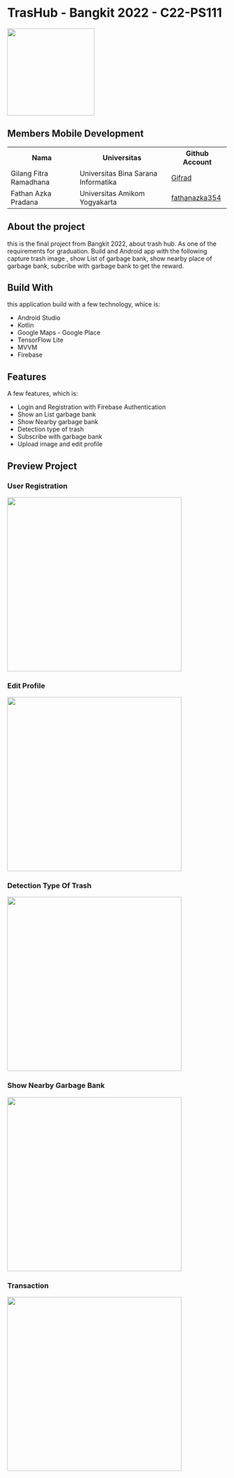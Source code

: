 TrasHub - Bangkit 2022 - C22-PS111
==
<img src="https://res.cloudinary.com/dmwszzxcc/image/upload/v1702287626/Bangkit/Logo/kmmlgrpejafhiomjscbi.jpg" width="200" />

## Members Mobile Development

<table>
    <tr>
        <th>Nama</th>
        <th>Universitas</th>
        <th>Github Account</th>
    </tr>
    <tr>
        <td>Gilang Fitra Ramadhana</td>
        <td>Universitas Bina Sarana Informatika</td>
        <td><a href="https://github.com/Gifrad">Gifrad</a></td>
    </tr>
     <tr>
        <td>Fathan Azka Pradana</td>
        <td>Universitas Amikom Yogyakarta</td>
        <td><a href="https://github.com/fathanazka354">fathanazka354</a></td>
    </tr>
</table>


About the project
--
this is the final project from Bangkit 2022, about trash hub. As one of the requirements for graduation.
Build and Android app with the following capture trash image , show List of garbage bank, show nearby place of garbage bank,
subcribe with garbage bank to get the reward.

Build With
--
this application build with a few technology, whice is:

- Android Studio 
- Kotlin
- Google Maps - Google Place
- TensorFlow Lite
- MVVM
- Firebase

Features
--
A few features, which is:

- Login and Registration with Firebase Authentication
- Show an List garbage bank 
- Show Nearby garbage bank
- Detection type of trash
- Subscribe with garbage bank
- Upload image and edit profile

## Preview Project 
### User Registration
<img src="https://res.cloudinary.com/dmwszzxcc/image/upload/v1702354494/Bangkit/demo/zrpwwvlvbhvdx8mgyg9a.gif" width="400" />

### Edit Profile
<img src="https://res.cloudinary.com/dmwszzxcc/image/upload/v1702355071/Bangkit/demo/qi7sjm6ygq2vtvsf1w6l.gif" width="400" />

### Detection Type Of Trash
<img src="https://res.cloudinary.com/dmwszzxcc/image/upload/v1702355312/Bangkit/demo/ptkhzau8hdbhibb3mrxd.gif" width="400" />

### Show Nearby Garbage Bank
<img src="https://res.cloudinary.com/dmwszzxcc/image/upload/v1702355527/Bangkit/demo/eene7sw8nb97tmocenky.gif" width="400" />

### Transaction 
<img src="https://res.cloudinary.com/dmwszzxcc/image/upload/v1702355788/Bangkit/demo/oewvbpleolvskhdtydxi.gif" width="400" />

